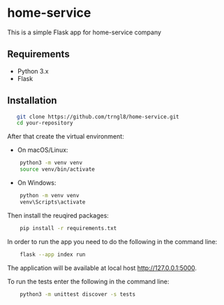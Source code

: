# home-service

This is a simple Flask app for home-service company

## Requirements

- Python 3.x
- Flask

## Installation

```bash
   git clone https://github.com/trngl8/home-service.git
   cd your-repository
```

After that create the virtual environment:

- On macOS/Linux:

```bash
    python3 -m venv venv
    source venv/bin/activate
```
- On Windows: 

```bash
    python -m venv venv
    venv\Scripts\activate
```

Then install the reuqired packages: 

```bash
    pip install -r requirements.txt
```

In order to run the app you need to do the following in the command line: 

```bash
    flask --app index run
```

The application will be available at  local host http://127.0.0.1:5000.

To run the tests enter the following in the command line:

```bash
    python3 -m unittest discover -s tests
```
